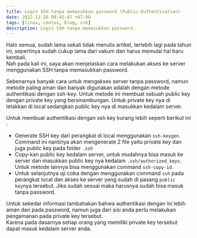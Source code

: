 ```yaml
---
title: Login SSH tanpa memasukkan password (Public-Authentication)
date: 2022-12-26 09:45:47 +07:00
tags: [linux, centos, blog, ssh]
description: Login SSH tanpa memasukkan password.
---
```


Halo semua, sudah lama sekali tidak menulis artikel, terlebih lagi pada tahun ini, sepertinya sudah cukup lama dari vakum dan harus memulai hal baru kembali.  
Nah pada kali ini, saya akan menjelaskan cara melakukan akses ke server menggunakan SSH tanpa memasukkan password. 

Sebenarnya banyak cara untuk mengakses server tanpa password, namun metode paling aman dan banyak digunakan adalah dengan metode authentikasi dengan ssh-key. Untuk metode ini membuat sebuah public key dengan private key yang bersinambungan. 
Untuk private key nya di letakkan di local sedangkan public key nya di masukkan kedalam server.

Untuk membuat authentikasi dengan ssh key kurang lebih seperti berikut ini :

  * Generate SSH key dari perangkat di local menggunakan&nbsp;`ssh-keygen`. Command ini nantinya akan mengenerate 2 file yaitu private key dan juga public key pada folder&nbsp;`.ssh`
  * Copy-kan public key kedalam server, untuk mudahnya bisa masuk ke server dan masukkan public key nya kedalam&nbsp;`.ssh/authorized_keys`. Untuk metode lainnya bisa menggunakan command&nbsp;`ssh-copy-id`.
  * Untuk selanjutnya uji coba dengan menggunakan command&nbsp;`ssh`&nbsp;pada perangkat local dan akses ke server yang sudah di pasang&nbsp;`public key`nya tersebut. Jika sudah sesuai maka harusnya sudah bisa masuk tanpa password.

Untuk sekedar informasi tambahakan bahwa authentikasi dengan ini lebih aman dari pada password, namun juga dari sisi anda perlu melakukan pengamanan pada private key tersebut.  
Karena pada dasarnya setiap orang yang memiliki private key tersebut dapat masuk kedalam server anda.